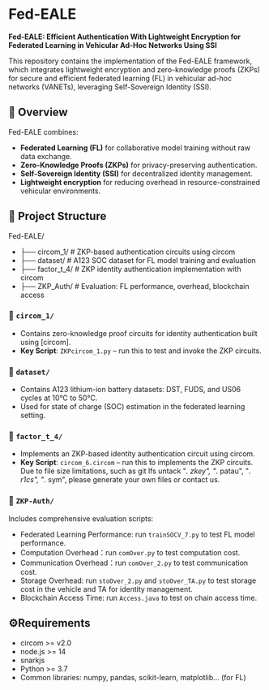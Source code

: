 # Fed-EALE

**Fed-EALE: Efficient Authentication With Lightweight Encryption for Federated Learning in Vehicular Ad-Hoc Networks Using SSI**

This repository contains the implementation of the Fed-EALE framework, which integrates lightweight encryption and zero-knowledge proofs (ZKPs) for secure and efficient federated learning (FL) in vehicular ad-hoc networks (VANETs), leveraging Self-Sovereign Identity (SSI).

## 📘 Overview

Fed-EALE combines:
- **Federated Learning (FL)** for collaborative model training without raw data exchange.
- **Zero-Knowledge Proofs (ZKPs)** for privacy-preserving authentication.
- **Self-Sovereign Identity (SSI)** for decentralized identity management.
- **Lightweight encryption** for reducing overhead in resource-constrained vehicular environments.

## 📁 Project Structure
Fed-EALE/
- ├── circom_1/ # ZKP-based authentication circuits using circom
- ├── dataset/ # A123 SOC dataset for FL model training and evaluation
- ├── factor_t_4/ # ZKP identity authentication implementation with circom
- ├── ZKP_Auth/ # Evaluation: FL performance, overhead, blockchain access


### 🔐 `circom_1/`

- Contains zero-knowledge proof circuits for identity authentication built using [circom].
- **Key Script**: `ZKPcircom_1.py` – run this to test and invoke the ZKP circuits.

### 🔐  `dataset/ `
- Contains A123 lithium-ion battery datasets: DST, FUDS, and US06 cycles at 10°C to 50°C.
- Used for state of charge (SOC) estimation in the federated learning setting.

### 🔐  `factor_t_4/`
- Implements an ZKP-based identity authentication circuit using circom.
- **Key Script**: `circom_6.circom` – run this to implements the ZKP circuits. Due to file size limitations, such as git lfs untack "*. zkey", "*. patau", "*. r1cs", "*. sym", please generate your own files or contact us.

### 🔐  `ZKP-Auth/`
Includes comprehensive evaluation scripts:
- Federated Learning Performance: run `trainSOCV_7.py` to test FL model performance.
- Computation Overhead：run `comOver.py` to test computation cost.
- Communication Overhead：run `comOver_2.py` to test communication cost.
- Storage Overhead: run `stoOver_2.py` and `stoOver_TA.py` to test storage cost in the vehicle and TA for identity management.
- Blockchain Access Time: run `Access.java` to test on chain access time.

## ⚙️Requirements
- circom >= v2.0
- node.js >= 14
- snarkjs
- Python >= 3.7
- Common libraries: numpy, pandas, scikit-learn, matplotlib... (for FL)
